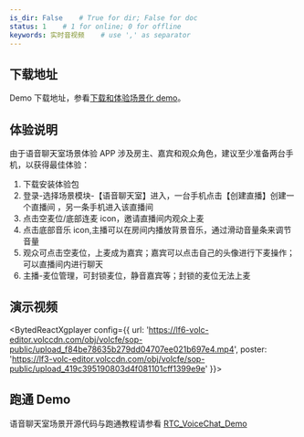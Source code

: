 ```yaml
---
is_dir: False    # True for dir; False for doc
status: 1    # 1 for online; 0 for offline
keywords: 实时音视频    # use ',' as separator
---
```


## 下载地址

Demo 下载地址，参看[下载和体验场景化 demo](75707.md#%E4%B8%8B%E8%BD%BD%E5%92%8C%E4%BD%93%E9%AA%8C%E5%9C%BA%E6%99%AF%E5%8C%96-demo)。

## 体验说明

由于语音聊天室场景体验 APP 涉及房主、嘉宾和观众角色，建议至少准备两台手机，以获得最佳体验：
1. 下载安装体验包 
2. 登录-选择场景模块-【语音聊天室】进入，一台手机点击【创建直播】创建一个直播间 ，另一条手机进入该直播间
3. 点击空麦位/底部连麦 icon，邀请直播间内观众上麦
4. 点击底部音乐 icon,主播可以在房间内播放背景音乐，通过滑动音量条来调节音量
5. 观众可点击空麦位，上麦成为嘉宾；嘉宾可以点击自己的头像进行下麦操作；可以直播间内进行聊天
6. 主播-麦位管理，可封锁麦位，静音嘉宾等；封锁的麦位无法上麦

## 演示视频

<BytedReactXgplayer config={{ url: 'https://lf6-volc-editor.volccdn.com/obj/volcfe/sop-public/upload_f84be78635b279dd04707ee021b697e4.mp4', poster: 'https://lf3-volc-editor.volccdn.com/obj/volcfe/sop-public/upload_419c395190803d4f081101cff1399e9e' }}></BytedReactXgplayer>

## 跑通 Demo

语音聊天室场景开源代码与跑通教程请参看 [RTC_VoiceChat_Demo](https://github.com/volcengine/RTC_VoiceChat_Demo)
